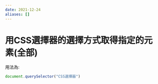 ```yaml
---
date: 2021-12-24
aliases: []
---
```

# 用CSS選擇器的選擇方式取得指定的元素(全部)
用法為:
```js
document.querySelector("CSS選擇器")
```